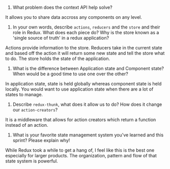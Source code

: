 1. What problem does the context API help solve?

It allows you to share data accross any components on any level.

1. In your own words, describe `actions`, `reducers` and the `store` and their role in Redux. What does each piece do? Why is the store known as a 'single source of truth' in a redux application?

Actions provide information to the store. Reducers take in the current state and based off the action it will return some new state and tell the store what to do. The store holds the state of the application.

1. What is the difference between Application state and Component state? When would be a good time to use one over the other?

In application state, state is held globally whereas component state is held locally. You would want to use application state when there are a lot of states to manage.

1. Describe `redux-thunk`, what does it allow us to do? How does it change our `action-creators`?

It is a middleware that allows for action creators which return a function instead of an action.

1. What is your favorite state management system you've learned and this sprint? Please explain why!

While Redux took a while to get a hang of, I feel like this is the best one especially for larger products. The organization, pattern and flow of that state system is powerful.
